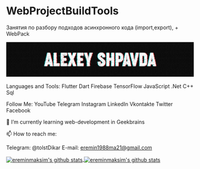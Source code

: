 # WebProjectBuildTools
 Занятия по разбору подходов асинхронного кода (import,export), + WebPack

![Header](https://github.com/AlexeyShpavda/alexeyshpavda/blob/master/assets/header.png)


Languages and Tools:
Flutter Dart Firebase TensorFlow JavaScript .Net C++ Sql

Follow Me:
YouTube Telegram Instagram LinkedIn Vkontakte Twitter Facebook


🌱 I’m currently learning web-development in Geekbrains

📫 How to reach me:

Telegram: @tolstDikar
E-mail: eremin1988ma21@gmail.com

<a href="https://github.com/ereminmaksim/github-readme-stats">
  <img align="center" src="https://github-readme-stats.anuraghazra1.vercel.app/api?username=ereminmaksim&show_icons=true&include_all_commits=true&theme=radical" alt="ereminmaksim's github stats" />
  <img align="center" src="https://github-readme-stats.anuraghazra1.vercel.app/api?username=ereminmaksim&show_icons=true&include_all_commits=true&theme=material-palenight" alt="ereminmaksim's github stats" />


